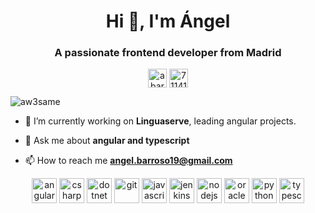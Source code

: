 <h1 align="center">Hi 👋, I'm Ángel</h1>
<h3 align="center">A passionate frontend developer from Madrid</h3>


<p align="center">
<a href="https://www.linkedin.com/in/abarroso19" target="blank"><img align="center" src="https://cdn.jsdelivr.net/npm/simple-icons@3.0.1/icons/linkedin.svg" alt="abarroso19" height="30" width="30" /></a>
<a href="https://stackoverflow.com/users/7114164" target="blank"><img align="center" src="https://cdn.jsdelivr.net/npm/simple-icons@3.0.1/icons/stackoverflow.svg" alt="7114164" height="30" width="30" /></a>
</p>

<p align="left"> <img src="https://komarev.com/ghpvc/?username=aw3same" alt="aw3same" /> </p>

- 🔭 I’m currently working on **Linguaserve**, leading angular projects.

- 💬 Ask me about **angular and typescript**

- 📫 How to reach me **angel.barroso19@gmail.com**

<p align="center"><img src="https://devicons.github.io/devicon/devicon.git/icons/angularjs/angularjs-original.svg" alt="angularjs" width="40" height="40"/> <img src="https://devicons.github.io/devicon/devicon.git/icons/csharp/csharp-original.svg" alt="csharp" width="40" height="40"/> <img src="https://devicons.github.io/devicon/devicon.git/icons/dot-net/dot-net-original-wordmark.svg" alt="dotnet" width="40" height="40"/> <img src="https://www.vectorlogo.zone/logos/git-scm/git-scm-icon.svg" alt="git" width="40" height="40"/> <img src="https://devicons.github.io/devicon/devicon.git/icons/javascript/javascript-original.svg" alt="javascript" width="40" height="40"/> <img src="https://www.vectorlogo.zone/logos/jenkins/jenkins-icon.svg" alt="jenkins" width="40" height="40"/> <img src="https://devicons.github.io/devicon/devicon.git/icons/nodejs/nodejs-original-wordmark.svg" alt="nodejs" width="40" height="40"/> <img src="https://devicons.github.io/devicon/devicon.git/icons/oracle/oracle-original.svg" alt="oracle" width="40" height="40"/> <img src="https://devicons.github.io/devicon/devicon.git/icons/python/python-original.svg" alt="python" width="40" height="40"/> <img src="https://devicons.github.io/devicon/devicon.git/icons/typescript/typescript-original.svg" alt="typescript" width="40" height="40"/></p><p><img align="left"/></p>
